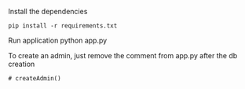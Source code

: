 Install the dependencies

```pip install -r requirements.txt```

Run application
python app.py

To create an admin, just remove the comment from app.py after the db creation

```# createAdmin()```